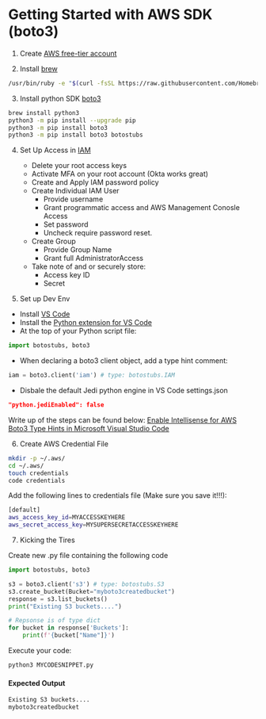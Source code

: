 # Getting Started with AWS SDK (boto3)

1. Create [AWS free-tier account](https://aws.amazon.com/free/?all-free-tier.sort-by=item.additionalFields.SortRank&all-free-tier.sort-order=asc) 

2. Install [brew](https://brew.sh/)
```bash
/usr/bin/ruby -e "$(curl -fsSL https://raw.githubusercontent.com/Homebrew/install/master/install)"
```

3. Install python SDK [boto3](https://boto3.amazonaws.com/v1/documentation/api/latest/guide/quickstart.html)
```bash
brew install python3
python3 -m pip install --upgrade pip
python3 -m pip install boto3
python3 -m pip install boto3 botostubs
```

4. Set Up Access in [IAM](https://console.aws.amazon.com/iam/)
    - Delete your root access keys
    - Activate MFA on your root account (Okta works great)
    - Create and Apply IAM password policy
    - Create Individual IAM User
        - Provide username 
        - Grant programmatic access and AWS Management Conosle Access
        - Set password
        - Uncheck require password reset.
    - Create Group
        - Provide Group Name
        - Grant full AdministratorAccess 
    - Take note of and or securely store:
        - Access key ID
        - Secret

5. Set up Dev Env
- Install [VS Code](https://code.visualstudio.com/)
- Install the [Python extension for VS Code](https://marketplace.visualstudio.com/items?itemName=ms-python.python)
- At the top of your Python script file: 
```python
import botostubs, boto3
```
- When declaring a boto3 client object, add a type hint comment: 
```python
iam = boto3.client('iam') # type: botostubs.IAM
```
- Disbale the default Jedi python engine in VS Code settings.json
```json
"python.jediEnabled": false
```

Write up of the steps can be found below:
[Enable Intellisense for AWS Boto3 Type Hints in Microsoft Visual Studio Code](https://trevorsullivan.net/2019/06/11/intellisense-microsoft-vscode-aws-boto3-python/)

6. Create AWS Credential File
```bash
mkdir -p ~/.aws/ 
cd ~/.aws/ 
touch credentials
code credentials
```
Add the following lines to credentials file (Make sure you save it!!!):
```bash
[default]
aws_access_key_id=MYACCESSKEYHERE
aws_secret_access_key=MYSUPERSECRETACCESSKEYHERE
```

7. Kicking the Tires

Create new .py file containing the following code
```python
import botostubs, boto3

s3 = boto3.client('s3') # type: botostubs.S3
s3.create_bucket(Bucket="myboto3createdbucket")
response = s3.list_buckets()
print("Existing S3 buckets....")

# Repsonse is of type dict
for bucket in response['Buckets']:
    print(f'{bucket["Name"]}')
```
Execute your code:
```bash
python3 MYCODESNIPPET.py
```
#### Expected Output
```bash
Existing S3 buckets....
myboto3createdbucket
```